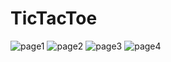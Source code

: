 # TicTacToe

![page1](https://user-images.githubusercontent.com/56977021/140652330-16970ea6-bf1d-45fe-95a9-aac631fbcc55.png)
![page2](https://user-images.githubusercontent.com/56977021/140652354-ec45c529-c18c-4963-935b-fcabc1ae497b.png)
![page3](https://user-images.githubusercontent.com/56977021/140652370-91494c4d-8f5a-49c8-87bb-ac14b8f7405b.png)
![page4](https://user-images.githubusercontent.com/56977021/140652387-2539eafb-8b27-488d-a64e-0afbc60fdab1.png)
